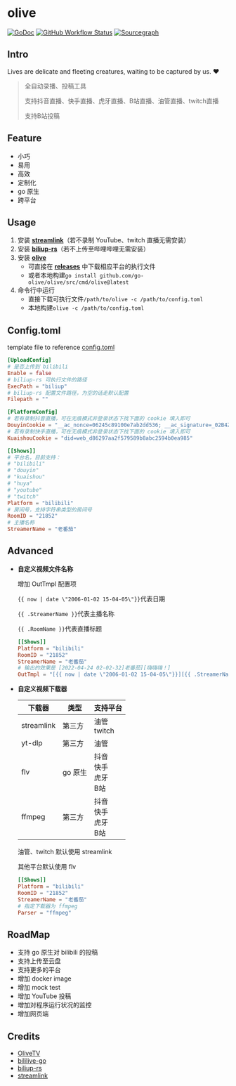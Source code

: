 # olive

[![GoDoc](https://img.shields.io/badge/GoDoc-Reference-blue?style=for-the-badge&logo=go)](https://pkg.go.dev/github.com/go-olive/olive?tab=doc)
[![GitHub Workflow Status](https://img.shields.io/github/workflow/status/go-olive/olive/goreleaser?style=for-the-badge)](https://github.com/go-olive/olive/actions/workflows/release.yml)
[![Sourcegraph](https://img.shields.io/badge/view%20on-Sourcegraph-brightgreen.svg?style=for-the-badge&logo=sourcegraph)](https://sourcegraph.com/github.com/go-olive/olive)

## Intro

Lives are delicate and fleeting creatures, waiting to be captured by us. ❤

> 全自动录播、投稿工具
>
> 支持抖音直播、快手直播、虎牙直播、B站直播、油管直播、twitch直播
>
> 支持B站投稿

## Feature

* 小巧
* 易用
* 高效
* 定制化
* go 原生
* 跨平台

## Usage

1. 安装 **[streamlink](https://streamlink.github.io/)**（若不录制 YouTube、twitch 直播无需安装）
2. 安装 **[biliup-rs](https://github.com/ForgQi/biliup-rs)**（若不上传至哔哩哔哩无需安装）
3. 安装 [**olive**](https://github.com/go-olive/olive)
    * 可直接在 [**releases**](https://github.com/go-olive/olive/releases) 中下载相应平台的执行文件
    * 或者本地构建`go install github.com/go-olive/olive/src/cmd/olive@latest`
4. 命令行中运行
    * 直接下载可执行文件`/path/to/olive -c /path/to/config.toml`
    * 本地构建`olive -c /path/to/config.toml`

## Config.toml

template file to reference [config.toml](src/tmpl/config.toml)

```toml
[UploadConfig]
# 是否上传到 bilibili
Enable = false
# biliup-rs 可执行文件的路径
ExecPath = "biliup"
# biliup-rs 配置文件路径，为空的话走默认配置
Filepath = ""

[PlatformConfig]
# 若有录制抖音直播，可在无痕模式非登录状态下找下面的 cookie 填入即可
DouyinCookie = "__ac_nonce=06245c89100e7ab2dd536; __ac_signature=_02B4Z6wo00f01LjBMSAAAIDBwA.aJ.c4z1C44TWAAEx696;"
# 若有录制快手直播，可在无痕模式非登录状态下找下面的 cookie 填入即可
KuaishouCookie = "did=web_d86297aa2f579589b8abc2594b0ea985"

[[Shows]]
# 平台名，目前支持：
# "bilibili"
# "douyin"
# "kuaishou"
# "huya"
# "youtube"
# "twitch"
Platform = "bilibili"
# 房间号，支持字符串类型的房间号
RoomID = "21852"
# 主播名称
StreamerName = "老番茄"
```

## Advanced

* **自定义视频文件名称**

    增加 OutTmpl 配置项

    `{{ now | date \"2006-01-02 15-04-05\"}}`代表日期

    `{{ .StreamerName }}`代表主播名称

    `{{ .RoomName }}`代表直播标题

    ```toml
    [[Shows]]
    Platform = "bilibili"
    RoomID = "21852"
    StreamerName = "老番茄"
    # 输出的效果是 [2022-04-24 02-02-32]老番茄][嗨嗨嗨！]
    OutTmpl = "[{{ now | date \"2006-01-02 15-04-05\"}}][{{ .StreamerName }}][{{ .RoomName }}]"
    ```

* **自定义视频下载器**

    | 下载器     | 类型    | 支持平台                          |
    | ---------- | ------- | --------------------------------- |
    | streamlink | 第三方  | 油管<br />twitch                  |
    | yt-dlp     | 第三方  | 油管                              |
    | flv        | go 原生 | 抖音<br />快手<br />虎牙<br />B站 |
    | ffmpeg     | 第三方  | 抖音<br />快手<br />虎牙<br />B站 |

    油管、twitch 默认使用 streamlink

    其他平台默认使用 flv
    
    ```toml
    [[Shows]]
    Platform = "bilibili"
    RoomID = "21852"
    StreamerName = "老番茄"
    # 指定下载器为 ffmpeg
    Parser = "ffmpeg"
    ```

## RoadMap

* 支持 go 原生对 bilibili 的投稿
* 支持上传至云盘
* 支持更多的平台
* 增加 docker image
* 增加 mock test
* 增加 YouTube 投稿
* 增加对程序运行状况的监控
* 增加网页端

## Credits

* [OliveTV](https://github.com/go-olive/tv)
* [bililive-go](https://github.com/hr3lxphr6j/bililive-go)
* [biliup-rs](https://github.com/ForgQi/biliup-rs)
* [streamlink](https://streamlink.github.io/)

